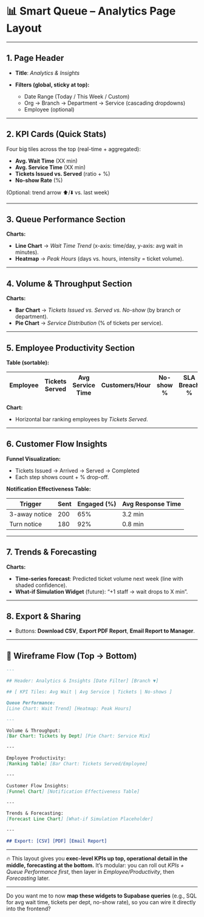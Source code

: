 # 📊 **Smart Queue – Analytics Page Layout**

---

## **1. Page Header**

- **Title**: _Analytics & Insights_
- **Filters (global, sticky at top):**

  - Date Range (Today / This Week / Custom)
  - Org → Branch → Department → Service (cascading dropdowns)
  - Employee (optional)

---

## **2. KPI Cards (Quick Stats)**

Four big tiles across the top (real-time + aggregated):

- **Avg. Wait Time** (XX min)
- **Avg. Service Time** (XX min)
- **Tickets Issued vs. Served** (ratio + %)
- **No-show Rate** (%)

(Optional: trend arrow ⬆️/⬇️ vs. last week)

---

## **3. Queue Performance Section**

**Charts:**

- **Line Chart** → _Wait Time Trend_ (x-axis: time/day, y-axis: avg wait in minutes).
- **Heatmap** → _Peak Hours_ (days vs. hours, intensity = ticket volume).

---

## **4. Volume & Throughput Section**

**Charts:**

- **Bar Chart** → _Tickets Issued vs. Served vs. No-show_ (by branch or department).
- **Pie Chart** → _Service Distribution_ (% of tickets per service).

---

## **5. Employee Productivity Section**

**Table (sortable):**

| Employee | Tickets Served | Avg Service Time | Customers/Hour | No-show % | SLA Breach % |
| -------- | -------------- | ---------------- | -------------- | --------- | ------------ |

**Chart:**

- Horizontal bar ranking employees by _Tickets Served_.

---

## **6. Customer Flow Insights**

**Funnel Visualization:**

- Tickets Issued → Arrived → Served → Completed
- Each step shows count + % drop-off.

**Notification Effectiveness Table:**

| Trigger       | Sent | Engaged (%) | Avg Response Time |
| ------------- | ---- | ----------- | ----------------- |
| 3-away notice | 200  | 65%         | 3.2 min           |
| Turn notice   | 180  | 92%         | 0.8 min           |

---

## **7. Trends & Forecasting**

**Charts:**

- **Time-series forecast**: Predicted ticket volume next week (line with shaded confidence).
- **What-if Simulation Widget** (future): “+1 staff → wait drops to X min”.

---

## **8. Export & Sharing**

- Buttons: **Download CSV**, **Export PDF Report**, **Email Report to Manager**.

---

## 🎨 **Wireframe Flow (Top → Bottom)**

```markdown
---

## Header: Analytics & Insights [Date Filter] [Branch ▼]

## [ KPI Tiles: Avg Wait | Avg Service | Tickets | No-shows ]

Queue Performance:
[Line Chart: Wait Trend] [Heatmap: Peak Hours]

---

Volume & Throughput:
[Bar Chart: Tickets by Dept] [Pie Chart: Service Mix]

---

Employee Productivity:
[Ranking Table] [Bar Chart: Tickets Served/Employee]

---

Customer Flow Insights:
[Funnel Chart] [Notification Effectiveness Table]

---

Trends & Forecasting:
[Forecast Line Chart] [What-if Simulation Placeholder]

---

## Export: [CSV] [PDF] [Email Report]
```

---

🔥 This layout gives you **exec-level KPIs up top, operational detail in the middle, forecasting at the bottom.**
It’s modular: you can roll out _KPIs + Queue Performance first_, then layer in _Employee/Productivity_, then _Forecasting_ later.

---

Do you want me to now **map these widgets to Supabase queries** (e.g., SQL for avg wait time, tickets per dept, no-show rate), so you can wire it directly into the frontend?
